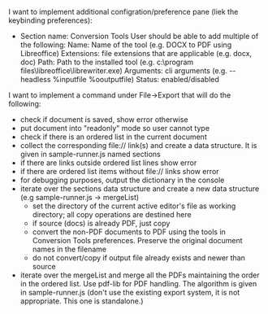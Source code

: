 I want to implement additional configration/preference pane (liek the keybinding preferences):
- Section name: Conversion Tools
    User should be able to add multiple of the following:
      Name: Name of the tool (e.g. DOCX to PDF using Libreoffice)
      Extensions: file extensions that are applicable (e.g. docx, doc)
      Path: Path to the installed tool (e.g. c:\program files\libreoffice\librewriter.exe)
      Arguments: cli arguments (e.g. --headless %inputfile %ooutputfile)
      Status: enabled/disabled


I want to implement a command under File->Export that will do the following:
- check if document is saved, show error otherwise
- put document into "readonly" mode so user cannot type
- check if there is an ordered list in the current document
- collect the corresponding file:// link(s) and create a data structure. It is given in sample-runner.js named sections
- if there are links outside ordered list lines show error
- if there are ordered list items without file:// links show error
- for debugging purposes, output the dictionary in the console
- iterate over the sections data structure and create a new data structure (e.g sample-runner.js -> mergeList)
  - set the directory of the current active editor's file as working directory; all copy operations are destined here
  - if source (docs) is already PDF, just copy
  - convert the non-PDF documents to PDF using the tools in Conversion Tools preferences. Preserve the original document names in the filename
  - do not convert/copy if output file already exists and newer than source 
- iterate over the mergeList and merge all the PDFs maintaining the order in the ordered list. Use pdf-lib for PDF handling. The algorithm is given in sample-runner.js (don't use the existing export system, it is not appropriate. This one is standalone.)

